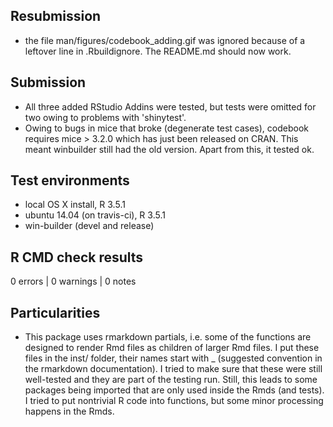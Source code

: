 ## Resubmission
* the file man/figures/codebook_adding.gif was ignored because of a leftover line in .Rbuildignore. 
The README.md should now work.

## Submission
* All three added RStudio Addins were tested, but tests were omitted for two 
owing to problems with 'shinytest'.
* Owing to bugs in mice that broke (degenerate test cases), codebook requires
mice > 3.2.0 which has just been released on CRAN. This meant winbuilder still
had the old version. Apart from this, it tested ok.

## Test environments
* local OS X install, R 3.5.1
* ubuntu 14.04 (on travis-ci), R 3.5.1
* win-builder (devel and release)

## R CMD check results

0 errors | 0 warnings | 0 notes

## Particularities
* This package uses rmarkdown partials, i.e. some of the functions are designed
  to render Rmd files as children of larger Rmd files. I put these files in
  the inst/ folder, their names start with _ (suggested convention in the
  rmarkdown documentation).
  I tried to make sure that these were still well-tested and they are part 
  of the testing run. Still, this leads to some packages being imported that are
  only used inside the Rmds (and tests). I tried to put nontrivial R code into 
  functions, but some minor processing happens in the Rmds.
  
